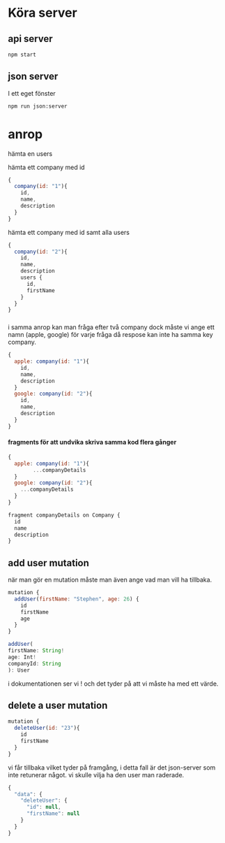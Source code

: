 # Köra server

## api server

```bash
npm start
```

## json server

I ett eget fönster

```bash
npm run json:server
```

# anrop

hämta en users

hämta ett company med id
```javascript
{
  company(id: "1"){
    id,
    name,
    description
  }
}
```

hämta ett company med id samt alla users
```javascript
{
  company(id: "2"){
    id,
    name,
    description
    users {
      id,
      firstName
    }
  }
}
```

###

i samma anrop kan man fråga efter två company dock måste vi ange ett namn (apple, google)
för varje fråga då respose kan inte ha samma key company.

```javascript
{
  apple: company(id: "1"){
    id,
    name,
    description
  }
  google: company(id: "2"){
    id,
    name,
    description
  }
}
```

#### fragments för att undvika skriva samma kod flera gånger

```javascript
{
  apple: company(id: "1"){
 		...companyDetails
  }
  google: company(id: "2"){
    ...companyDetails
  }
}

fragment companyDetails on Company {
  id
  name
  description
}
```

## add user mutation

när man gör en mutation måste man även ange vad man vill ha tillbaka.
```javascript
mutation {
  addUser(firstName: "Stephen", age: 26) {
    id
    firstName
    age
  }
}
```
```javascript
addUser(
firstName: String!
age: Int!
companyId: String
): User

```
i dokumentationen ser vi ! och  det tyder på att vi måste ha med ett värde.

## delete a user mutation

```javascript
mutation {
  deleteUser(id: "23"){
    id
    firstName
  }
}
```

vi får tillbaka vilket tyder på framgång, i detta fall är det json-server
som inte retunerar något. vi skulle vilja ha den user man raderade.

```javascript
{
  "data": {
    "deleteUser": {
      "id": null,
      "firstName": null
    }
  }
}
```
